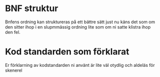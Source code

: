 # BNF struktur
Bnfens ordning kan struktureras på ett bättre sätt just nu käns det som om den sitter ihop i en slupmmässig ordning lite som om ni satte klistra ihop den fel.
# Kod standarden som förklarat
Er förklarning av kodstandarden ni använt är lite väl otydlig och aldeläs för skenerel

